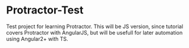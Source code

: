 # Protractor-Test
Test project for learning Protractor. This will be JS version, since tutorial covers Protractor with AngularJS, but will be usefull for later automation using Angular2+ with TS.
